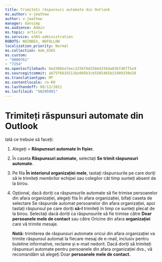 ```yaml
---
title: Trimiteți răspunsuri automate din Outlook
ms.author: v-jmathew
author: v-jmathew
manager: dansimp
ms.audience: Admin
ms.topic: article
ms.service: o365-administration
ROBOTS: NOINDEX, NOFOLLOW
localization_priority: Normal
ms.collection: Adm_O365
ms.custom:
- "9000761"
- "7254"
ms.openlocfilehash: 0ed306ba7eec3256f6d25b642564a83bfd8ff5e9
ms.sourcegitcommit: ab75f66355116e995b3cb5505465b31989339e28
ms.translationtype: MT
ms.contentlocale: ro-RO
ms.lasthandoff: 08/13/2021
ms.locfileid: "58295991"
---
```

# <a name="send-automatic-replies-from-outlook"></a>Trimiteți răspunsuri automate din Outlook

Iată ce trebuie să faceți:

1. Alegeți   >  **Răspunsuri automate în fișier.**
2. În caseta **Răspunsuri automate,** selectați **Se trimit răspunsuri automate**.
3. Pe fila **În interiorul organizației mele**, tastați răspunsurile pe care doriți să le trimiteți membrilor echipei sau colegilor cât timp sunteți absent de la birou.
4. Opțional, dacă doriți ca răspunsurile automate să fie trimise persoanelor din  afara organizației, alegeți fila În afara organizației, bifați caseta de selectare Se răspunde automat persoanelor din afara organizației, apoi tastați răspunsul pe care doriți **să-l** trimiteți în timp ce sunteți plecat de la birou. Selectați dacă doriți ca răspunsurile să fie trimise către **Doar persoanele mele de contact** sau către Oricine din afara **organizației** care vă trimite mesaje.

    **Notă:** trimiterea  de răspunsuri automate oricui din afara organizației va trimite răspunsul automat la fiecare mesaj de e-mail, inclusiv pentru buletine informative, reclame și e-mail nedorit. Dacă doriți să trimiteți răspunsuri automate pentru persoanele din afara organizației dvs., vă recomandăm să alegeți Doar **persoanele mele de contact.**
